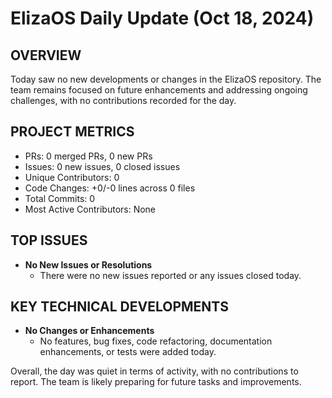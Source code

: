 # ElizaOS Daily Update (Oct 18, 2024)

## OVERVIEW 
Today saw no new developments or changes in the ElizaOS repository. The team remains focused on future enhancements and addressing ongoing challenges, with no contributions recorded for the day.

## PROJECT METRICS
- PRs: 0 merged PRs, 0 new PRs
- Issues: 0 new issues, 0 closed issues
- Unique Contributors: 0
- Code Changes: +0/-0 lines across 0 files
- Total Commits: 0
- Most Active Contributors: None

## TOP ISSUES
- **No New Issues or Resolutions**
  - There were no new issues reported or any issues closed today.

## KEY TECHNICAL DEVELOPMENTS
- **No Changes or Enhancements**
  - No features, bug fixes, code refactoring, documentation enhancements, or tests were added today. 

Overall, the day was quiet in terms of activity, with no contributions to report. The team is likely preparing for future tasks and improvements.